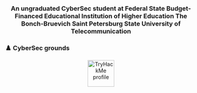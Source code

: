 <h3 align="center">An ungraduated CyberSec student at Federal State Budget-Financed Educational Institution of Higher Education The Bonch-Bruevich Saint Petersburg State University of Telecommunication</h3>



### :chess_pawn: CyberSec grounds
<p align="center">
  <a href="https://tryhackme.com/p/qwerty3223">
    <img align="center" alt="TryHackMe profile" width="70px" src="https://raw.githubusercontent.com/YWxtYXoK/YWxtYXoK/main/resources/tryhackme.svg"/>
  </a>
</p>
